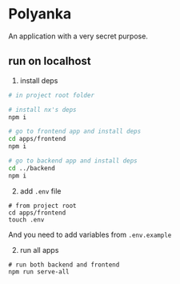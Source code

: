 # Polyanka

An application with a very secret purpose.

## run on localhost

1. install deps

```sh
# in project root folder

# install nx's deps
npm i

# go to frontend app and install deps
cd apps/frontend
npm i

# go to backend app and install deps
cd ../backend
npm i
```

2. add `.env` file

```shell
# from project root
cd apps/frontend
touch .env
```

And you need to add variables from `.env.example`

2. run all apps

```shell
# run both backend and frontend
npm run serve-all
```
